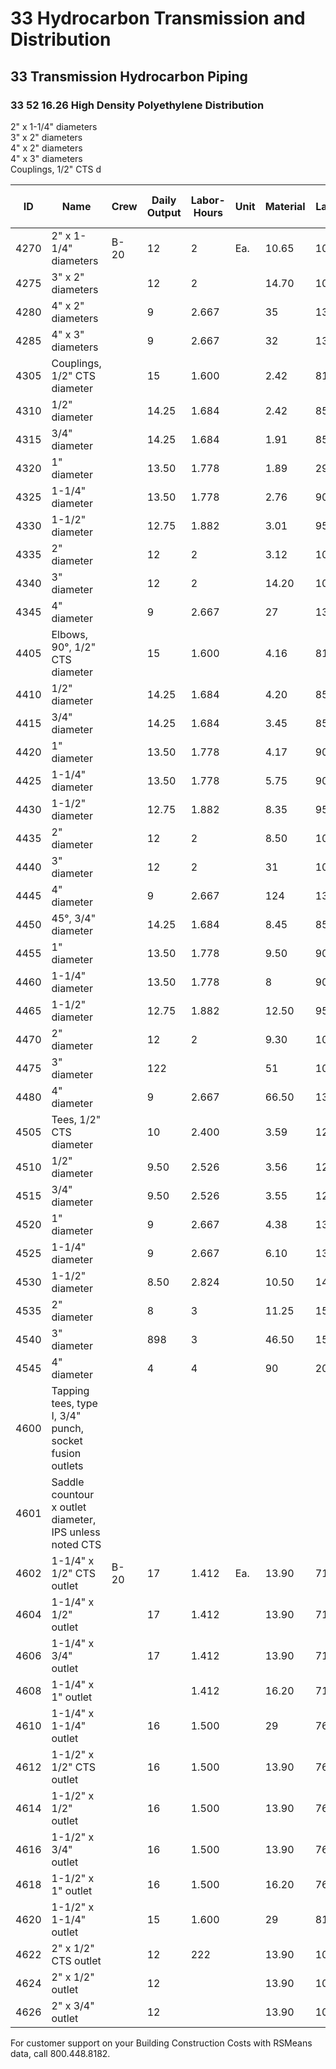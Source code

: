 # 33 Hydrocarbon Transmission and Distribution

## 33 Transmission Hydrocarbon Piping

### 33 52 16.26 High Density Polyethylene Distribution

2" x 1-1/4" diameters  
3" x 2" diameters  
4" x 2" diameters  
4" x 3" diameters  
Couplings, 1/2" CTS d

| ID    | Name                                      | Crew | Daily Output | Labor-Hours | Unit | Material | Labor  | Equipment | Total    | Total Incl O&P |
|-------|-------------------------------------------|------|--------------|-------------|------|----------|--------|-----------|----------|----------------|
| 4270  | 2" x 1-1/4" diameters                     | B-20 | 12           | 2           | Ea.  | 10.65    | 101    |           | 111.65   | 163            |
| 4275  | 3" x 2" diameters                         |      | 12           | 2           |      | 14.70    | 101    |           | 115.70   | 167            |
| 4280  | 4" x 2" diameters                         |      | 9            | 2.667       |      | 35       | 135    |           | 170      | 241            |
| 4285  | 4" x 3" diameters                         |      | 9            | 2.667       |      | 32       | 135    |           | 167      | 238            |
| 4305  | Couplings, 1/2" CTS diameter              |      | 15           | 1.600       |      | 2.42     | 81     |           | 83.42    | 124            |
| 4310  | 1/2" diameter                             |      | 14.25        | 1.684       |      | 2.42     | 85.50  |           | 87.92    | 131            |
| 4315  | 3/4" diameter                             |      | 14.25        | 1.684       |      | 1.91     | 85.50  |           | 87.41    | 130            |
| 4320  | 1" diameter                               |      | 13.50        | 1.778       |      | 1.89     | 290    |           | 91.89    | 137            |
| 4325  | 1-1/4" diameter                           |      | 13.50        | 1.778       |      | 2.76     | 90     |           | 92.76    | 138            |
| 4330  | 1-1/2" diameter                           |      | 12.75        | 1.882       |      | 3.01     | 95.50  |           | 98.51    | 146            |
| 4335  | 2" diameter                               |      | 12           | 2           |      | 3.12     | 101    |           | 104.12   | 154            |
| 4340  | 3" diameter                               |      | 12           | 2           |      | 14.20    | 101    |           | 115.20   | 167            |
| 4345  | 4" diameter                               |      | 9            | 2.667       |      | 27       | 135    |           | 162      | 232            |
| 4405  | Elbows, 90°, 1/2" CTS diameter            |      | 15           | 1.600       |      | 4.16     | 81     |           | 85.16    | 126            |
| 4410  | 1/2" diameter                             |      | 14.25        | 1.684       |      | 4.20     | 85.50  |           | 89.70    | 133            |
| 4415  | 3/4" diameter                             |      | 14.25        | 1.684       |      | 3.45     | 85.50  |           | 88.95    | 132            |
| 4420  | 1" diameter                               |      | 13.50        | 1.778       |      | 4.17     | 90     |           | 94.17    | 140            |
| 4425  | 1-1/4" diameter                           |      | 13.50        | 1.778       |      | 5.75     | 90     |           | 95.75    | 141            |
| 4430  | 1-1/2" diameter                           |      | 12.75        | 1.882       |      | 8.35     | 95.50  |           | 103.85   | 152            |
| 4435  | 2" diameter                               |      | 12           | 2           |      | 8.50     | 101    |           | 109.50   | 160            |
| 4440  | 3" diameter                               |      | 12           | 2           |      | 31       | 101    |           | 132      | 185            |
| 4445  | 4" diameter                               |      | 9            | 2.667       |      | 124      | 135    |           | 259      | 340            |
| 4450  | 45°, 3/4" diameter                        |      | 14.25        | 1.684       |      | 8.45     | 85.50  |           | 93.95    | 137            |
| 4455  | 1" diameter                               |      | 13.50        | 1.778       |      | 9.50     | 90     |           | 99.50    | 145            |
| 4460  | 1-1/4" diameter                           |      | 13.50        | 1.778       |      | 8        | 90     |           | 98       | 144            |
| 4465  | 1-1/2" diameter                           |      | 12.75        | 1.882       |      | 12.50    | 95.50  |           | 108      | 157            |
| 4470  | 2" diameter                               |      | 12           | 2           |      | 9.30     | 101    |           | 110.30   | 161            |
| 4475  | 3" diameter                               |      | 122          |             |      | 51       | 101    |           | 152      | 207            |
| 4480  | 4" diameter                               |      | 9            | 2.667       |      | 66.50    | 135    |           | 201.50   | 276            |
| 4505  | Tees, 1/2" CTS diameter                   |      | 10           | 2.400       |      | 3.59     | 122    |           | 125.59   | 186            |
| 4510  | 1/2" diameter                             |      | 9.50         | 2.526       |      | 3.56     | 128    |           | 131.56   | 195            |
| 4515  | 3/4" diameter                             |      | 9.50         | 2.526       |      | 3.55     | 128    |           | 131.55   | 195            |
| 4520  | 1" diameter                               |      | 9            | 2.667       |      | 4.38     | 135    |           | 139.38   | 207            |
| 4525  | 1-1/4" diameter                           |      | 9            | 2.667       |      | 6.10     | 135    |           | 141.10   | 209            |
| 4530  | 1-1/2" diameter                           |      | 8.50         | 2.824       |      | 10.50    | 143    |           | 153.50   | 226            |
| 4535  | 2" diameter                               |      | 8            | 3           |      | 11.25    | 152    |           | 163.25   | 239            |
| 4540  | 3" diameter                               |      | 898          | 3           |      | 46.50    | 152    |           | 198.50   | 278            |
| 4545  | 4" diameter                               |      | 4            | 4           |      | 90       | 203    |           | 293      | 405            |
| 4600  | Tapping tees, type I, 3/4" punch, socket fusion outlets |      |              |             |      |          |        |           |          |                |
| 4601  | Saddle countour x outlet diameter, IPS unless noted CTS |      |              |             |      |          |        |           |          |                |
| 4602  | 1-1/4" x 1/2" CTS outlet                  | B-20 | 17           | 1.412       | Ea.  | 13.90    | 71.50  |           | 85.40    | 122            |
| 4604  | 1-1/4" x 1/2" outlet                      |      | 17           | 1.412       |      | 13.90    | 71.50  |           | 85.40    | 122            |
| 4606  | 1-1/4" x 3/4" outlet                      |      | 17           | 1.412       |      | 13.90    | 71.50  |           | 85.40    | 122            |
| 4608  | 1-1/4" x 1" outlet                        |      |              | 1.412       |      | 16.20    | 71.50  |           | 87.70    | 125            |
| 4610  | 1-1/4" x 1-1/4" outlet                    |      | 16           | 1.500       |      | 29       | 76     |           | 105      | 146            |
| 4612  | 1-1/2" x 1/2" CTS outlet                  |      | 16           | 1.500       |      | 13.90    | 76     |           | 89.90    | 129            |
| 4614  | 1-1/2" x 1/2" outlet                      |      | 16           | 1.500       |      | 13.90    | 76     |           | 89.90    | 129            |
| 4616  | 1-1/2" x 3/4" outlet                      |      | 16           | 1.500       |      | 13.90    | 76     |           | 89.90    | 129            |
| 4618  | 1-1/2" x 1" outlet                        |      | 16           | 1.500       |      | 16.20    | 76     |           | 92.20    | 132            |
| 4620  | 1-1/2" x 1-1/4" outlet                    |      | 15           | 1.600       |      | 29       | 81     |           | 110      | 153            |
| 4622  | 2" x 1/2" CTS outlet                      |      | 12           | 222         |      | 13.90    | 101    |           | 114.90   | 166            |
| 4624  | 2" x 1/2" outlet                          |      | 12           |             |      | 13.90    | 101    |           | 114.90   | 166            |
| 4626  | 2" x 3/4" outlet                          |      | 12           |             |      | 13.90    | 101    |           | 114.90   | 166            |

For customer support on your Building Construction Costs with RSMeans data, call 800.448.8182.
